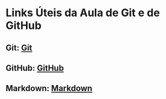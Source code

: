 # **Links Úteis da Aula de Git e de GitHub**

## Git: [Git](https://git-scm.com/)

## GitHub: [GitHub](https://github.com/)

## Markdown: [Markdown](https://www.markdownguide.org/basic-syntax/) 



